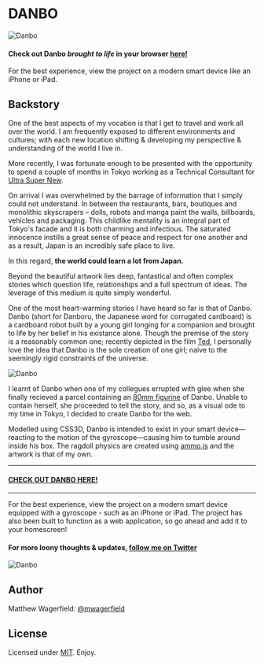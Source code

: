 # DANBO

![Danbo][help]

#### Check out Danbo *brought to life* in your browser [here!][demo]

For the best experience, view the project on a modern smart device like an
iPhone or iPad.

## Backstory

One of the best aspects of my vocation is that I get to travel and work all over
the world. I am frequently exposed to different environments and cultures; with
each new location shifting & developing my perspective & understanding of the
world I live in.

More recently, I was fortunate enough to be presented with the opportunity to
spend a couple of months in Tokyo working as a Technical Consultant for
[Ultra Super New][usn].

On arrival I was overwhelmed by the barrage of information that I simply could
not understand. In between the restaurants, bars, boutiques and monolithic
skyscrapers – dolls, robots and manga paint the walls, billboards, vehicles and
packaging. This childlike mentality is an integral part of Tokyo's facade and
it is both charming and infectious. The saturated innocence instills a great
sense of peace and respect for one another and as a result, Japan is an
incredibly safe place to live.

In this regard, **the world could learn a lot from Japan.**

Beyond the beautiful artwork lies deep, fantastical and often complex stories
which question life, relationships and a full spectrum of ideas. The leverage of
this medium is quite simply wonderful.

One of the most heart-warming stories I have heard so far is that of Danbo.
Danbo (short for Danboru, the Japanese word for corrugated cardboard) is a
cardboard robot built by a young girl longing for a companion and brought to
life by her belief in his existance alone. Though the premise of the story is a
reasonably common one; recently depicted in the film [Ted][ted], I personally
love the idea that Danbo is the sole creation of one girl; naive to the seemingly
rigid constraints of the universe.

![Danbo][yotsuba]

I learnt of Danbo when one of my collegues errupted with glee when she finally
recieved a parcel containing an [80mm figurine][amazon] of Danbo. Unable to
contain herself, she proceeded to tell the story, and so, as a visual ode to my
time in Tokyo, I decided to create Danbo for the web.

Modelled using CSS3D, Danbo is intended to exist in your smart device—reacting
to the motion of the gyroscope—causing him to tumble around inside his box. The
ragdoll physics are created using [ammo.js][ammo] and the artwork is that of my
own.

---

#### [CHECK OUT DANBO HERE!][demo]

---

For the best experience, view the project on a modern smart device equipped with
a gyroscope - such as an iPhone or iPad. The project has also been built to
function as a web application, so go ahead and add it to your homescreen!

#### For more loony thoughts & updates, [follow me on Twitter][twitter]

![Danbo][shoes]

## Author

Matthew Wagerfield: [@mwagerfield][twitter]

## License

Licensed under [MIT][mit]. Enjoy.

[demo]: http://wagerfield.github.com/danbo/
[twitter]: http://twitter.com/mwagerfield
[mit]: http://www.opensource.org/licenses/mit-license.php
[help]: http://farm3.staticflickr.com/2795/4522244501_42029bd8be_b.jpg
[yotsuba]: http://farm9.staticflickr.com/8017/7159970615_94287b6770_z.jpg
[shoes]: http://d75822.medialib.glogster.com/adeesyagausper/media/2f/2f5fd06f67f2234eebde2d27337f0318a020f8ae/shoes.jpg
[usn]: http://ultrasupernew.com/
[ted]: http://www.imdb.com/title/tt1637725/
[amazon]: http://www.amazon.com/Revoltech-Danboard-Yotsuba-Amazon-co-jp-Version/dp/B001R23RS2/ref=sr_1_1?s=toys-and-games&ie=UTF8&qid=1375591136&sr=1-1&keywords=danbo
[ammo]: https://github.com/kripken/ammo.js/
